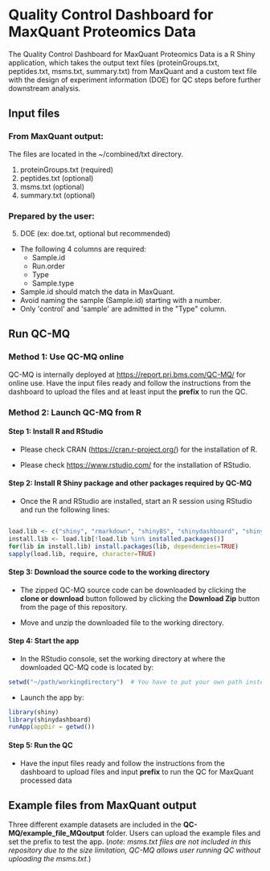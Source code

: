# Quality Control Dashboard for MaxQuant Proteomics Data

The Quality Control Dashboard for MaxQuant Proteomics Data is a R Shiny application, which takes the output text files (proteinGroups.txt, peptides.txt, msms.txt, summary.txt) from MaxQuant and a custom text file with the design of experiment information (DOE) for QC steps before further downstream analysis.

## Input files

### From MaxQuant output:

The files are located in the ~/combined/txt directory.

1. proteinGroups.txt (required)
2. peptides.txt (optional)
3. msms.txt (optional)
4. summary.txt (optional)

### Prepared by the user:

5. DOE (ex: doe.txt, optional but recommended)

 - The following 4 columns are required:        
   - Sample.id
   - Run.order
   - Type
   - Sample.type
 - Sample.id should match the data in MaxQuant.
 - Avoid naming the sample (Sample.id) starting with a number.
 - Only 'control' and 'sample' are admitted in the "Type" column.


## Run QC-MQ

### Method 1: Use QC-MQ online

QC-MQ is internally deployed at https://report.pri.bms.com/QC-MQ/ for online use.
Have the input files ready and follow the instructions from the dashboard to upload the files and at least input the **prefix** to run the QC.

### Method 2: Launch QC-MQ from R

#### Step 1: Install R and RStudio

- Please check CRAN (https://cran.r-project.org/) for the installation of R.

- Please check https://www.rstudio.com/ for the installation of RStudio.


#### Step 2: Install R Shiny package and other packages required by QC-MQ

- Once the R and RStudio are installed, start an R session using RStudio and run the following lines:

```r

load.lib <- c("shiny", "rmarkdown", "shinyBS", "shinydashboard", "shinyFiles", "colorspace", "tools", "shinyjs", "pvca", "Biobase", "ggthemes", "ggplot2", "scales", "shinyWidgets", "shinyalert", "reshape2", "stringr", "quantro", "plyr", "tidyr", "plotly", "dplyr")
install.lib <- load.lib[!load.lib %in% installed.packages()]
for(lib in install.lib) install.packages(lib, dependencies=TRUE)
sapply(load.lib, require, character=TRUE)

```


#### Step 3: Download the source code to the working directory

- The zipped QC-MQ source code can be downloaded by clicking the **clone or download** button followed by clicking the **Download Zip** button from the page of this repository. 

- Move and unzip the downloaded file to the working directory.


#### Step 4: Start the app

- In the RStudio console, set the working directory at where the downloaded QC-MQ code is located by:

```r
setwd("~/path/workingdirectory")  # You have to put your own path instead of "~/path/workingdirectory"
```

- Launch the app by:

```r
library(shiny)
library(shinydashboard)
runApp(appDir = getwd())
```


#### Step 5: Run the QC

- Have the input files ready and follow the instructions from the dashboard to upload files and input **prefix** to run the QC for MaxQuant processed data


## Example files from MaxQuant output

Three different example datasets are included in the **QC-MQ/example_file_MQoutput** folder. Users can upload the example files and set the prefix to test the app. (*note: msms.txt files are not included in this repository due to the size limitation, QC-MQ allows user running QC without uploading the msms.txt.*)

